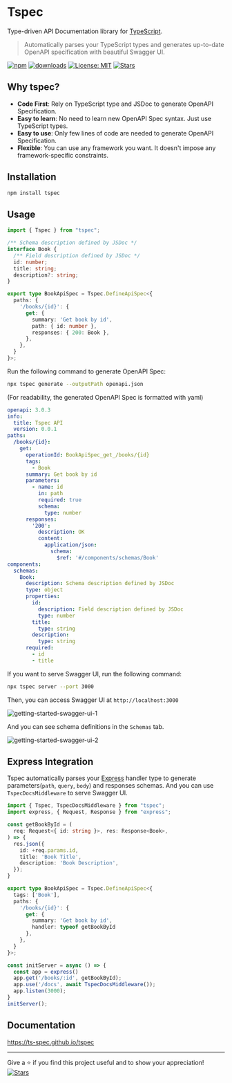 # Tspec

Type-driven API Documentation library for [TypeScript](https://www.typescriptlang.org/).

> Automatically parses your TypeScript types and generates up-to-date OpenAPI specification with beautiful Swagger UI.


[![npm](https://badge.fury.io/js/tspec.svg)](https://badge.fury.io/js/tspec) [![downloads](https://img.shields.io/npm/dm/tspec.svg)](https://www.npmjs.com/package/tspec) [![License: MIT](https://img.shields.io/badge/License-MIT-yellow.svg)](https://opensource.org/licenses/MIT) [![Stars](https://img.shields.io/github/stars/ts-spec/tspec?style=social)](https://github.com/ts-spec/tspec/stargazers)

## Why tspec?
- **Code First**: Rely on TypeScript type and JSDoc to generate OpenAPI Specification.
- **Easy to learn**: No need to learn new OpenAPI Spec syntax. Just use TypeScript types.
- **Easy to use**: Only few lines of code are needed to generate OpenAPI Specification.
- **Flexible**: You can use any framework you want. It doesn't impose any framework-specific constraints.

## Installation
```bash
npm install tspec
```


## Usage
```ts
import { Tspec } from "tspec";

/** Schema description defined by JSDoc */
interface Book {
  /** Field description defined by JSDoc */
  id: number;
  title: string;
  description?: string;
}

export type BookApiSpec = Tspec.DefineApiSpec<{
  paths: {
    '/books/{id}': {
      get: {
        summary: 'Get book by id',
        path: { id: number },
        responses: { 200: Book },
      },
    },
  }
}>;
```

Run the following command to generate OpenAPI Spec:

```bash
npx tspec generate --outputPath openapi.json
```
(For readability, the generated OpenAPI Spec is formatted with yaml)

```yaml
openapi: 3.0.3
info:
  title: Tspec API
  version: 0.0.1
paths:
  /books/{id}:
    get:
      operationId: BookApiSpec_get_/books/{id}
      tags:
        - Book
      summary: Get book by id
      parameters:
        - name: id
          in: path
          required: true
          schema:
            type: number
      responses:
        '200':
          description: OK
          content:
            application/json:
              schema:
                $ref: '#/components/schemas/Book'
components:
  schemas:
    Book:
      description: Schema description defined by JSDoc
      type: object
      properties:
        id:
          description: Field description defined by JSDoc
          type: number
        title:
          type: string
        description:
          type: string
      required:
        - id
        - title
```

If you want to serve Swagger UI, run the following command:

```bash
npx tspec server --port 3000
```

Then, you can access Swagger UI at `http://localhost:3000`

![getting-started-swagger-ui-1](https://github.com/ts-spec/tspec/assets/13609011/149817a2-fe74-451a-a429-66f4674510e3)

And you can see schema definitions in the `Schemas` tab.

![getting-started-swagger-ui-2](https://github.com/ts-spec/tspec/assets/13609011/b7cebc87-c930-43f6-85d7-92ae5734ad9d)


## Express Integration

Tspec automatically parses your [Express](https://expressjs.com/) handler type to generate parameters(`path`, `query`, `body`) and responses schemas.
And you can use `TspecDocsMiddleware` to serve Swagger UI.

```ts
import { Tspec, TspecDocsMiddleware } from "tspec";
import express, { Request, Response } from "express";

const getBookById = (
  req: Request<{ id: string }>, res: Response<Book>,
) => {
  res.json({
    id: +req.params.id,
    title: 'Book Title',
    description: 'Book Description',
  });
}

export type BookApiSpec = Tspec.DefineApiSpec<{
  tags: ['Book'],
  paths: {
    '/books/{id}': {
      get: {
        summary: 'Get book by id',
        handler: typeof getBookById
      },
    },
  }
}>;

const initServer = async () => {
  const app = express()
  app.get('/books/:id', getBookById);
  app.use('/docs', await TspecDocsMiddleware());
  app.listen(3000);
}
initServer();
```

## Documentation
https://ts-spec.github.io/tspec


---
Give a ⭐️ if you find this project useful and to show your appreciation! [![Stars](https://img.shields.io/github/stars/ts-spec/tspec?style=social)](https://github.com/ts-spec/tspec/stargazers)

